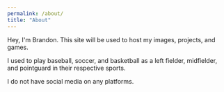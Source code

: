 ```yaml
---
permalink: /about/
title: "About"
---
```


Hey, I'm Brandon. This site will be used to host my images, projects, and games. 

I used to play baseball, soccer, and basketball as a left fielder, midfielder, and pointguard in their respective sports. 

I do not have social media on any platforms.
